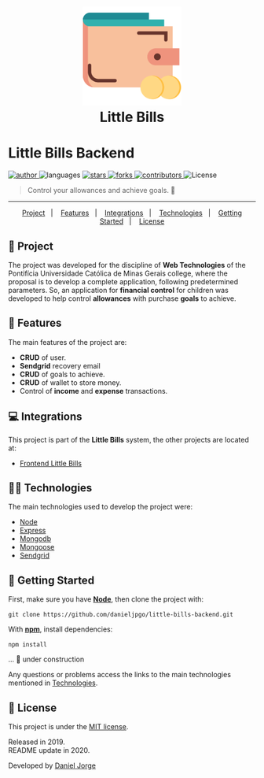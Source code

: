 <h1 align="center">
   <img
      alt="wallet"
      title="wallet"
      src=".github/wallet.svg"
      width="200px" />
   <div align="center">Little Bills</div>
</h1>
 
<h1> Little Bills Backend </h1>

<p align="left">
   <a href="https://github.com/danieljpgo">
      <img
         alt="author"
         src="https://img.shields.io/badge/author-danieljpgo-EF937D?style=flat-square"
      />
   </a>
   <img
      alt="languages"
      src="https://img.shields.io/github/languages/count/danieljpgo/little-bills-backend?color=EF937D&style=flat-square"
   />
   <a href="https://github.com/danieljpgo/little-bills-backend/stargazers">
      <img
         alt="stars"
         src="https://img.shields.io/github/stars/danieljpgo/little-bills-backend?color=EF937D&style=flat-square"/>
   </a>
   <a href="https://github.com/danieljpgo/little-bills-backend/network/members">
      <img
         alt="forks"
         src="https://img.shields.io/github/forks/danieljpgo/little-bills-backend?color=EF937D&style=flat-square"/>
   </a>
   <a href="https://github.com/danieljpgo/little-bills-backend/graphs/contributors">
      <img
         alt="contributors"
         src="https://img.shields.io/github/contributors/danieljpgo/little-bills-backend?color=EF937D&style=flat-square"/>
   </a>
  <img alt="License" src="https://img.shields.io/badge/license-MIT-EF937D?style=flat-square">
</p>

> Control your allowances and achieve goals. :money_with_wings:

----

<p align="center">
   <a href="#memo-project">Project</a>&nbsp;&nbsp;&nbsp;|&nbsp;&nbsp;&nbsp;
   <a href="#rocket-features">Features</a>&nbsp;&nbsp;&nbsp;|&nbsp;&nbsp;&nbsp;
   <a href="#computer-integrations">Integrations</a>&nbsp;&nbsp;&nbsp;|&nbsp;&nbsp;&nbsp;
   <a href="#man_technologist-technologies">Technologies</a>&nbsp;&nbsp;&nbsp;|&nbsp;&nbsp;&nbsp;
   <a href="#runner-getting-started">Getting Started</a>&nbsp;&nbsp;&nbsp;|&nbsp;&nbsp;&nbsp;
   <a href="#page_with_curl-license">License</a>
</p>

## :memo: Project
The project was developed for the discipline of **Web Technologies** of the Pontifícia Universidade Católica de Minas Gerais college, where the proposal is to develop a complete application, following predetermined parameters. So, an application for **financial control** for children was developed to help control **allowances** with purchase **goals** to achieve.

## :rocket: Features
The main features of the project are:
- **CRUD** of user.
- **Sendgrid** recovery email
- **CRUD** of goals to achieve.
- **CRUD** of wallet to store money.
- Control of **income** and **expense** transactions.

## :computer: Integrations
This project is part of the **Little Bills** system, the other projects are located at:
- [Frontend Little Bills](https://github.com/vieirasolutions/front-littlebills)

## :man_technologist: Technologies
The main technologies used to develop the project were:
- [Node](https://nodejs.org/en/)
- [Express](https://expressjs.com/)
- [Mongodb](https://www.mongodb.com/)
- [Mongoose](https://mongoosejs.com/)
- [Sendgrid](https://sendgrid.com/)

## :runner: Getting Started
First, make sure you have **[Node](https://nodejs.org/en/)**, then clone the project with:
```
git clone https://github.com/danieljpgo/little-bills-backend.git
```

With **[npm](https://nodejs.org/en/knowledge/getting-started/npm/what-is-npm/)**, install dependencies:
```
npm install
```
... :construction: under construction

Any questions or problems access the links to the main technologies mentioned in <a href="#technologies">Technologies</a>.

## :page_with_curl: License
This project is under the [MIT license](https://github.com/danieljpgo/little-bills-backend/blob/master/LICENSE).
<div>Released in 2019.</div>
<div>README update in 2020.</div>

Developed by [Daniel Jorge](https://github.com/danieljpgo)
